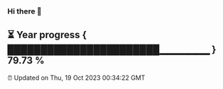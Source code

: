 ### Hi there 👋
⏳ Year progress { ███████████████████████▁▁▁▁▁▁▁ } 79.73 %
---
⏰ Updated on Thu, 19 Oct 2023 00:34:22 GMT

